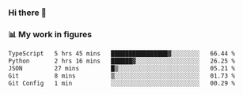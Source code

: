 ### Hi there 👋

### 📊 My work in figures

<!--START_SECTION:waka-->

```txt
TypeScript   5 hrs 45 mins   ████████████████▓░░░░░░░░   66.44 %
Python       2 hrs 16 mins   ██████▓░░░░░░░░░░░░░░░░░░   26.25 %
JSON         27 mins         █▒░░░░░░░░░░░░░░░░░░░░░░░   05.21 %
Git          8 mins          ▒░░░░░░░░░░░░░░░░░░░░░░░░   01.73 %
Git Config   1 min           ░░░░░░░░░░░░░░░░░░░░░░░░░   00.29 %
```

<!--END_SECTION:waka-->
